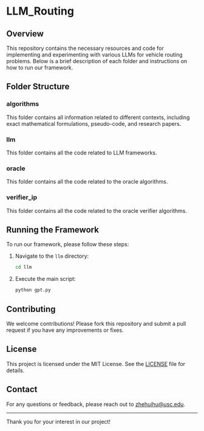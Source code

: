 # LLM_Routing

## Overview

This repository contains the necessary resources and code for implementing and experimenting with various LLMs for vehicle routing problems. Below is a brief description of each folder and instructions on how to run our framework.

## Folder Structure

### algorithms
This folder contains all information related to different contexts, including exact mathematical formulations, pseudo-code, and research papers.

### llm
This folder contains all the code related to LLM frameworks.

### oracle
This folder contains all the code related to the oracle algorithms.

### verifier_ip
This folder contains all the code related to the oracle verifier algorithms.

## Running the Framework

To run our framework, please follow these steps:

1. Navigate to the `llm` directory:
    ```bash
    cd llm
    ```

2. Execute the main script:
    ```bash
    python gpt.py
    ```

## Contributing

We welcome contributions! Please fork this repository and submit a pull request if you have any improvements or fixes.

## License

This project is licensed under the MIT License. See the [LICENSE](LICENSE) file for details.

## Contact

For any questions or feedback, please reach out to [zhehuihu@usc.edu](mailto:zhehuihu@usc.edu).

---

Thank you for your interest in our project!

